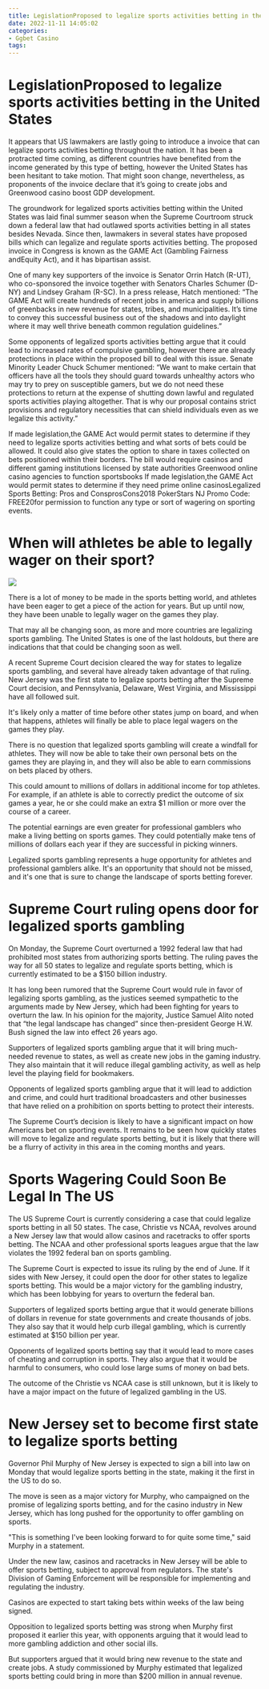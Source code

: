 ```yaml
---
title: LegislationProposed to legalize sports activities betting in the United States
date: 2022-11-11 14:05:02
categories:
- Ggbet Casino
tags:
---
```



#  LegislationProposed to legalize sports activities betting in the United States

It appears that US lawmakers are lastly going to introduce a invoice that can legalize sports activities betting throughout the nation. It has been a protracted time coming, as different countries have benefited from the income generated by this type of betting, however the United States has been hesitant to take motion. That might soon change, nevertheless, as proponents of the invoice declare that it’s going to create jobs and Greenwood casino boost GDP development.

The groundwork for legalized sports activities betting within the United States was laid final summer season when the Supreme Courtroom struck down a federal law that had outlawed sports activities betting in all states besides Nevada. Since then, lawmakers in several states have proposed bills which can legalize and regulate sports activities betting. The proposed invoice in Congress is known as the GAME Act (Gambling Fairness andEquity Act), and it has bipartisan assist.

One of many key supporters of the invoice is Senator Orrin Hatch (R-UT), who co-sponsored the invoice together with Senators Charles Schumer (D-NY) and Lindsey Graham (R-SC). In a press release, Hatch mentioned: “The GAME Act will create hundreds of recent jobs in america and supply billions of greenbacks in new revenue for states, tribes, and municipalities. It’s time to convey this successful business out of the shadows and into daylight where it may well thrive beneath common regulation guidelines.”

Some opponents of legalized sports activities betting argue that it could lead to increased rates of compulsive gambling, however there are already protections in place within the proposed bill to deal with this issue. Senate Minority Leader Chuck Schumer mentioned: “We want to make certain that officers have all the tools they should guard towards unhealthy actors who may try to prey on susceptible gamers, but we do not need these protections to return at the expense of shutting down lawful and regulated sports activities playing altogether. That is why our proposal contains strict provisions and regulatory necessities that can shield individuals even as we legalize this activity.”

If made legislation,the GAME Act would permit states to determine if they need to legalize sports activities betting and what sorts of bets could be allowed. It could also give states the option to share in taxes collected on bets positioned within their borders. The bill would require casinos and different gaming institutions licensed by state authorities Greenwood online casino agencies to function sportsbooks If made legislation,the GAME Act would permit states to determine if they need prime online casinosLegalized Sports Betting: Pros and ConsprosCons2018 PokerStars NJ Promo Code: FREE20for permission to function any type or sort of wagering on sporting events.

#  When will athletes be able to legally wager on their sport?

![](https://cdn.vox-cdn.com/thumbor/kw9nPjIUuhYzt4BNG2BIjTtT_NM=/0x0:2048x1365/1200x800/filters:focal(0x0:2048x1365):format(jpeg)/cdn.vox-cdn.com/uploads/chorus_image/image/60134063/GettyImages-569427278.0.jpg)

There is a lot of money to be made in the sports betting world, and athletes have been eager to get a piece of the action for years. But up until now, they have been unable to legally wager on the games they play.

That may all be changing soon, as more and more countries are legalizing sports gambling. The United States is one of the last holdouts, but there are indications that that could be changing soon as well.

A recent Supreme Court decision cleared the way for states to legalize sports gambling, and several have already taken advantage of that ruling. New Jersey was the first state to legalize sports betting after the Supreme Court decision, and Pennsylvania, Delaware, West Virginia, and Mississippi have all followed suit.

It's likely only a matter of time before other states jump on board, and when that happens, athletes will finally be able to place legal wagers on the games they play.

There is no question that legalized sports gambling will create a windfall for athletes. They will now be able to take their own personal bets on the games they are playing in, and they will also be able to earn commissions on bets placed by others.

This could amount to millions of dollars in additional income for top athletes. For example, if an athlete is able to correctly predict the outcome of six games a year, he or she could make an extra $1 million or more over the course of a career.

The potential earnings are even greater for professional gamblers who make a living betting on sports games. They could potentially make tens of millions of dollars each year if they are successful in picking winners.

Legalized sports gambling represents a huge opportunity for athletes and professional gamblers alike. It's an opportunity that should not be missed, and it's one that is sure to change the landscape of sports betting forever.

#  Supreme Court ruling opens door for legalized sports gambling

On Monday, the Supreme Court overturned a 1992 federal law that had prohibited most states from authorizing sports betting. The ruling paves the way for all 50 states to legalize and regulate sports betting, which is currently estimated to be a $150 billion industry.

It has long been rumored that the Supreme Court would rule in favor of legalizing sports gambling, as the justices seemed sympathetic to the arguments made by New Jersey, which had been fighting for years to overturn the law. In his opinion for the majority, Justice Samuel Alito noted that “the legal landscape has changed” since then-president George H.W. Bush signed the law into effect 26 years ago.

Supporters of legalized sports gambling argue that it will bring much-needed revenue to states, as well as create new jobs in the gaming industry. They also maintain that it will reduce illegal gambling activity, as well as help level the playing field for bookmakers.

Opponents of legalized sports gambling argue that it will lead to addiction and crime, and could hurt traditional broadcasters and other businesses that have relied on a prohibition on sports betting to protect their interests.

The Supreme Court’s decision is likely to have a significant impact on how Americans bet on sporting events. It remains to be seen how quickly states will move to legalize and regulate sports betting, but it is likely that there will be a flurry of activity in this area in the coming months and years.

#  Sports Wagering Could Soon Be Legal In The US

The US Supreme Court is currently considering a case that could legalize sports betting in all 50 states. The case, Christie vs NCAA, revolves around a New Jersey law that would allow casinos and racetracks to offer sports betting. The NCAA and other professional sports leagues argue that the law violates the 1992 federal ban on sports gambling.

The Supreme Court is expected to issue its ruling by the end of June. If it sides with New Jersey, it could open the door for other states to legalize sports betting. This would be a major victory for the gambling industry, which has been lobbying for years to overturn the federal ban.

Supporters of legalized sports betting argue that it would generate billions of dollars in revenue for state governments and create thousands of jobs. They also say that it would help curb illegal gambling, which is currently estimated at $150 billion per year.

Opponents of legalized sports betting say that it would lead to more cases of cheating and corruption in sports. They also argue that it would be harmful to consumers, who could lose large sums of money on bad bets.

The outcome of the Christie vs NCAA case is still unknown, but it is likely to have a major impact on the future of legalized gambling in the US.

#  New Jersey set to become first state to legalize sports betting

Governor Phil Murphy of New Jersey is expected to sign a bill into law on Monday that would legalize sports betting in the state, making it the first in the US to do so.

The move is seen as a major victory for Murphy, who campaigned on the promise of legalizing sports betting, and for the casino industry in New Jersey, which has long pushed for the opportunity to offer gambling on sports.

"This is something I've been looking forward to for quite some time," said Murphy in a statement.

Under the new law, casinos and racetracks in New Jersey will be able to offer sports betting, subject to approval from regulators. The state's Division of Gaming Enforcement will be responsible for implementing and regulating the industry.

Casinos are expected to start taking bets within weeks of the law being signed.

Opposition to legalized sports betting was strong when Murphy first proposed it earlier this year, with opponents arguing that it would lead to more gambling addiction and other social ills.

But supporters argued that it would bring new revenue to the state and create jobs. A study commissioned by Murphy estimated that legalized sports betting could bring in more than $200 million in annual revenue.
